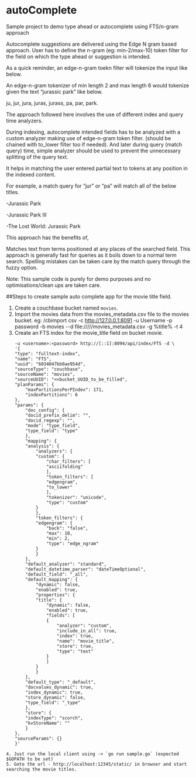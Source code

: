 # autoComplete
Sample project to demo type ahead or autocomplete using FTS/n-gram approach


Autocomplete suggestions are delivered using the Edge N gram based approach.
User has to define the n-gram (eg: min-2/max-10) token filter for the field on 
which the type ahead or suggestion is intended.

As a quick reminder, an edge-n-gram toekn filter will tokenize the input like below.

An edge-n-gram tokenizer of min length 2 and max length 6 would tokenize given 
the text “jurassic park” like below.

ju, jur, jura, juras, jurass, pa, par, park. 


The approach followed here involves the use of different index and query time analyzers.

During indexing, autocomplete intended fields has to be analyzed with a custom analyzer 
making use of edge-n-gram token filter. (should be chained with to_lower filter too if needed). 
And later during query (match query) time, simple analyzer should be used to prevent 
the unnecessary splitting of the query text.

It helps in matching the user entered partial text to tokens at any position in the indexed content.


For example, a match query for “jur”  or “pa” will match all of the below titles.

-Jurassic Park

-Jurassic Park III

-The Lost World: Jurassic Park

This approach has the benefits of,

Matches text from terms positioned at any places of the searched field.
This approach is generally fast for queries as it boils down to a normal term search.
Spelling mistakes can be taken care by the match query through the fuzzy option.

Note: This sample code is purely for demo purposes and no optimisations/clean ups are taken care.

##Steps to create sample auto complete app for the movie title field.

1. Create a couchbase bucket named `movies`.
2. Import the movies data from the movies_metadata.csv file to the movies bucket.
    eg: /cbimport csv -c http://127.0.0.1:8091 -u Username -p password -b movies --d file:////<path>/movies_metadata.csv -g %title% -t 4
3. Create an FTS index for the movie_title field on bucket movie.
    ```curl -XPUT -H "Content-Type: application/json" \
    -u <username>:<password> http://[::1]:8094/api/index/FTS -d \
    '{
    "type": "fulltext-index",
    "name": "FTS",
    "uuid": "6034047bb0ae954d",
    "sourceType": "couchbase",
    "sourceName": "movies",
    "sourceUUID": "<<bucket_UUID_to_be_filled",
    "planParams": {
        "maxPartitionsPerPIndex": 171,
        "indexPartitions": 6
    },
    "params": {
        "doc_config": {
        "docid_prefix_delim": "",
        "docid_regexp": "",
        "mode": "type_field",
        "type_field": "type"
        },
        "mapping": {
        "analysis": {
            "analyzers": {
            "custom": {
                "char_filters": [
                "asciifolding"
                ],
                "token_filters": [
                "edgengram",
                "to_lower"
                ],
                "tokenizer": "unicode",
                "type": "custom"
            }
            },
            "token_filters": {
            "edgengram": {
                "back": "false",
                "max": 10,
                "min": 2,
                "type": "edge_ngram"
            }
            }
        },
        "default_analyzer": "standard",
        "default_datetime_parser": "dateTimeOptional",
        "default_field": "_all",
        "default_mapping": {
            "dynamic": false,
            "enabled": true,
            "properties": {
            "title": {
                "dynamic": false,
                "enabled": true,
                "fields": [
                {
                    "analyzer": "custom",
                    "include_in_all": true,
                    "index": true,
                    "name": "movie_title",
                    "store": true,
                    "type": "text"
                }
                ]
            }
            }
        },
        "default_type": "_default",
        "docvalues_dynamic": true,
        "index_dynamic": true,
        "store_dynamic": false,
        "type_field": "_type"
        },
        "store": {
        "indexType": "scorch",
        "kvStoreName": ""
        }
    },
    "sourceParams": {}
    }'
```
4. Just run the local client using -> `go run sample.go` (expected $GOPATH to be set)
5. Goto the url - http://localhost:12345/static/ in browser and start searching the movie titles.